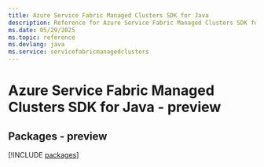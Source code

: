 ```yaml
---
title: Azure Service Fabric Managed Clusters SDK for Java
description: Reference for Azure Service Fabric Managed Clusters SDK for Java
ms.date: 05/29/2025
ms.topic: reference
ms.devlang: java
ms.service: servicefabricmanagedclusters
---
```

# Azure Service Fabric Managed Clusters SDK for Java - preview
## Packages - preview
[!INCLUDE [packages](service-fabric-managed-clusters-index.md)]